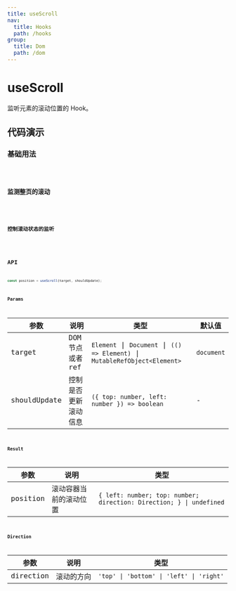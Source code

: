 ```yaml
---
title: useScroll
nav:
  title: Hooks
  path: /hooks
group:
  title: Dom
  path: /dom
---
```


# useScroll

监听元素的滚动位置的 Hook。

## 代码演示

### 基础用法

<code src="./__demo__/demo01.tsx" />

### 监测整页的滚动

<code src="./__demo__/demo02.tsx" />

### 控制滚动状态的监听

<code src="./__demo__/demo03.tsx" />

## API

```ts
const position = useScroll(target, shouldUpdate);
```

### Params

| 参数         | 说明                  | 类型                                        | 默认值                                   |
|--------------|-----------------------|---------------------------------------------|------------------------------------------|
| target       | DOM 节点或者 ref | `Element` \| `Document`  \| `(() => Element)` \| `MutableRefObject<Element>`   | `document` |
| shouldUpdate | 控制是否更新滚动信息  | `({ top: number, left: number }) => boolean` | - |


### Result

| 参数     | 说明                   | 类型                          |
|----------|------------------------|-------------------------------|
| position | 滚动容器当前的滚动位置 | `{ left: number; top: number; direction: Direction; } \| undefined` |

### Direction

| 参数     | 说明                   | 类型                          |
|----------|------------------------|-------------------------------|
| direction | 滚动的方向 | `'top' \| 'bottom' \| 'left' \| 'right'` |
